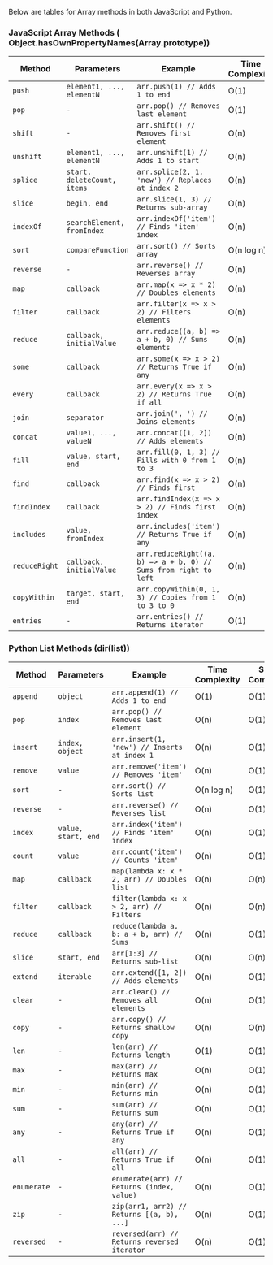 Below are tables for Array methods in both JavaScript and Python.

### JavaScript Array Methods ( Object.hasOwnPropertyNames(Array.prototype))

| Method        | Parameters                  | Example                                                          | Time Complexity | Space Complexity |
| ------------- | --------------------------- | ---------------------------------------------------------------- | --------------- | ---------------- |
| `push`        | `element1, ..., elementN`   | `arr.push(1) // Adds 1 to end`                                   | O(1)            | O(1)             |
| `pop`         | `-`                         | `arr.pop() // Removes last element`                              | O(1)            | O(1)             |
| `shift`       | `-`                         | `arr.shift() // Removes first element`                           | O(n)            | O(1)             |
| `unshift`     | `element1, ..., elementN`   | `arr.unshift(1) // Adds 1 to start`                              | O(n)            | O(1)             |
| `splice`      | `start, deleteCount, items` | `arr.splice(2, 1, 'new') // Replaces at index 2`                 | O(n)            | O(n)             |
| `slice`       | `begin, end`                | `arr.slice(1, 3) // Returns sub-array`                           | O(n)            | O(n)             |
| `indexOf`     | `searchElement, fromIndex`  | `arr.indexOf('item') // Finds 'item' index`                      | O(n)            | O(1)             |
| `sort`        | `compareFunction`           | `arr.sort() // Sorts array`                                      | O(n log n)      | O(1)             |
| `reverse`     | `-`                         | `arr.reverse() // Reverses array`                                | O(n)            | O(1)             |
| `map`         | `callback`                  | `arr.map(x => x * 2) // Doubles elements`                        | O(n)            | O(n)             |
| `filter`      | `callback`                  | `arr.filter(x => x > 2) // Filters elements`                     | O(n)            | O(n)             |
| `reduce`      | `callback, initialValue`    | `arr.reduce((a, b) => a + b, 0) // Sums elements`                | O(n)            | O(1)             |
| `some`        | `callback`                  | `arr.some(x => x > 2) // Returns True if any`                    | O(n)            | O(1)             |
| `every`       | `callback`                  | `arr.every(x => x > 2) // Returns True if all`                   | O(n)            | O(1)             |
| `join`        | `separator`                 | `arr.join(', ') // Joins elements`                               | O(n)            | O(n)             |
| `concat`      | `value1, ..., valueN`       | `arr.concat([1, 2]) // Adds elements`                            | O(n)            | O(n)             |
| `fill`        | `value, start, end`         | `arr.fill(0, 1, 3) // Fills with 0 from 1 to 3`                  | O(n)            | O(1)             |
| `find`        | `callback`                  | `arr.find(x => x > 2) // Finds first`                            | O(n)            | O(1)             |
| `findIndex`   | `callback`                  | `arr.findIndex(x => x > 2) // Finds first index`                 | O(n)            | O(1)             |
| `includes`    | `value, fromIndex`          | `arr.includes('item') // Returns True if any`                    | O(n)            | O(1)             |
| `reduceRight` | `callback, initialValue`    | `arr.reduceRight((a, b) => a + b, 0) // Sums from right to left` | O(n)            | O(1)             |
| `copyWithin`  | `target, start, end`        | `arr.copyWithin(0, 1, 3) // Copies from 1 to 3 to 0`             | O(n)            | O(1)             |
| `entries`     | `-`                         | `arr.entries() // Returns iterator`                              | O(1)            | O(1)             |

### Python List Methods (dir(list))

| Method      | Parameters          | Example                                      | Time Complexity | Space Complexity |
| ----------- | ------------------- | -------------------------------------------- | --------------- | ---------------- |
| `append`    | `object`            | `arr.append(1) // Adds 1 to end`             | O(1)            | O(1)             |
| `pop`       | `index`             | `arr.pop() // Removes last element`          | O(n)            | O(1)             |
| `insert`    | `index, object`     | `arr.insert(1, 'new') // Inserts at index 1` | O(n)            | O(1)             |
| `remove`    | `value`             | `arr.remove('item') // Removes 'item'`       | O(n)            | O(1)             |
| `sort`      | `-`                 | `arr.sort() // Sorts list`                   | O(n log n)      | O(1)             |
| `reverse`   | `-`                 | `arr.reverse() // Reverses list`             | O(n)            | O(1)             |
| `index`     | `value, start, end` | `arr.index('item') // Finds 'item' index`    | O(n)            | O(1)             |
| `count`     | `value`             | `arr.count('item') // Counts 'item'`         | O(n)            | O(1)             |
| `map`       | `callback`          | `map(lambda x: x * 2, arr) // Doubles list`  | O(n)            | O(n)             |
| `filter`    | `callback`          | `filter(lambda x: x > 2, arr) // Filters`    | O(n)            | O(n)             |
| `reduce`    | `callback`          | `reduce(lambda a, b: a + b, arr) // Sums`    | O(n)            | O(1)             |
| `slice`     | `start, end`        | `arr[1:3] // Returns sub-list`               | O(n)            | O(n)             |
| `extend`    | `iterable`          | `arr.extend([1, 2]) // Adds elements`        | O(n)            | O(1)             |
| `clear`     | `-`                 | `arr.clear() // Removes all elements`        | O(n)            | O(1)             |
| `copy`      | `-`                 | `arr.copy() // Returns shallow copy`         | O(n)            | O(n)             |
| `len`       | `-`                 | `len(arr) // Returns length`                 | O(1)            | O(1)             |
| `max`       | `-`                 | `max(arr) // Returns max`                    | O(n)            | O(1)             |
| `min`       | `-`                 | `min(arr) // Returns min`                    | O(n)            | O(1)             |
| `sum`       | `-`                 | `sum(arr) // Returns sum`                    | O(n)            | O(1)             |
| `any`       | `-`                 | `any(arr) // Returns True if any`            | O(n)            | O(1)             |
| `all`       | `-`                 | `all(arr) // Returns True if all`            | O(n)            | O(1)             |
| `enumerate` | `-`                 | `enumerate(arr) // Returns (index, value)`   | O(n)            | O(1)             |
| `zip`       | `-`                 | `zip(arr1, arr2) // Returns [(a, b), ...]`   | O(n)            | O(1)             |
| `reversed`  | `-`                 | `reversed(arr) // Returns reversed iterator` | O(n)            | O(1)             |
